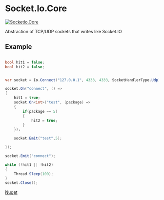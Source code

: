 # Socket.Io.Core
[![SocketIo.Core](https://img.shields.io/nuget/v/SocketIo.Core.svg?maxAge=2592000)](https://www.nuget.org/packages/SocketIo.Core/)

Abstraction of TCP/UDP sockets that writes like Socket.IO

## Example

```csharp

bool hit1 = false;
bool hit2 = false;


var socket = Io.Connect("127.0.0.1", 4333, 4333, SocketHandlerType.Udp);

socket.On("connect", () =>
{
	hit1 = true;
	socket.On<int>("test", (package) =>
	{
		if(package == 5)
		{
			hit2 = true;
		}
	});

	socket.Emit("test",5);

});

socket.Emit("connect");

while (!hit1 || !hit2)
{
	Thread.Sleep(100);
}
socket.Close();

```

[Nuget](https://www.nuget.org/packages/SocketIo.Core)